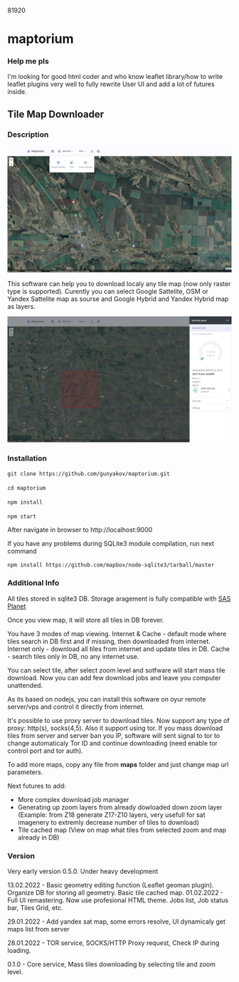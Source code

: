 81920
# maptorium

### Help me pls

I'm looking for good html coder and who know leaflet library/how to write leaflet plugins very well to fully rewrite User UI and add a lot of futures inside.

## Tile Map Downloader

### Description

![Main UI](/main.png)

This software can help you to download localy any tile map (now only raster type is supported). Curently you can select Google Sattelite, OSM or Yandex Sattelite map as sourse and Google Hybrid and Yandex Hybrid map as layers.

![Stat](/stat.png)

### Installation

```
git clone https://github.com/gunyakov/maptorium.git

cd maptorium

npm install

npm start
```

After navigate in browser to http://localhost:9000

If you have any problems during SQLite3 module compilation, run next command

```
npm install https://github.com/mapbox/node-sqlite3/tarball/master
```

### Additional Info

All tiles stored in sqlite3 DB. Storage aragement is fully compatible with [SAS Planet](https://sasgis.org)

Once you view map, it will store all tiles in DB forever.

You have 3 modes of map viewing. Internet & Cache - default mode where tiles search in DB first and if missing, then downloaded from internet. Internet only - download all tiles from internet and update tiles in DB. Cache - search tiles only in DB, no any internet use.

You can select tile, after select zoom level and sotfware will start mass tile download. Now you can add few download jobs and leave you computer unattended.

As its based on nodejs, you can install this software on oyur remote server/vps and control it directly from internet.

It's possible to use proxy server to download tiles. Now support any type of proxy: http(s), socks(4,5). Also it support using tor. If you mass download tiles from server and server ban you IP, software will sent signal to tor to change automaticaly Tor ID and continue downloading (need enable tor control port and tor auth).

To add more maps, copy any file from **maps** folder and just change map url parameters.

Next futures to add:
- More complex download job manager
- Generating up zoom layers from already dowloaded down zoom layer (Example: from Z18 generate Z17-Z10 layers, very usefull for sat imagenery to extremly decrease number of tiles to download)
- Tile cached map (View on map what tiles from selected zoom and map already in DB)

### Version

Very early version 0.5.0. Under heavy development

13.02.2022 - Basic geometry editing function (Leaflet geoman plugin). Organize DB for storing all geometry. Basic tile cached map.
01.02.2022 - Full UI remastering. Now use profesional HTML theme. Jobs list, Job status bar, Tiles Grid, etc.

29.01.2022 - Add yandex sat map, some errors resolve, UI dynamicaly get maps list from server

28.01.2022 - TOR service, SOCKS/HTTP Proxy request, Check IP during loading.

0.1.0 - Core service, Mass tiles downloading by selecting tile and zoom level.
